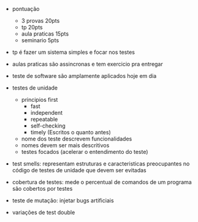 - pontuação
	- 3 provas 20pts
	- tp 20pts
	- aula praticas 15pts
	- seminario 5pts
- tp é fazer um sistema simples e focar nos testes
- aulas praticas são assincronas e tem exercicio pra entregar

- teste de software são amplamente aplicados hoje em dia
- testes de unidade
	- principios first
		- fast
		- independent
		- repeatable
		- self-checking
		- timely (Escritos o quanto antes)
	- nome dos teste descrevem funcionalidades
	- nomes devem ser mais descritivos
	- testes focados (acelerar o entendimento do teste)
- test smells: representam estruturas e caracteristicas preocupantes no código de testes de unidade que devem ser evitadas
- cobertura de testes: mede o percentual de comandos de um programa são cobertos por testes
- teste de mutação: injetar bugs artificiais
- variações de test double
